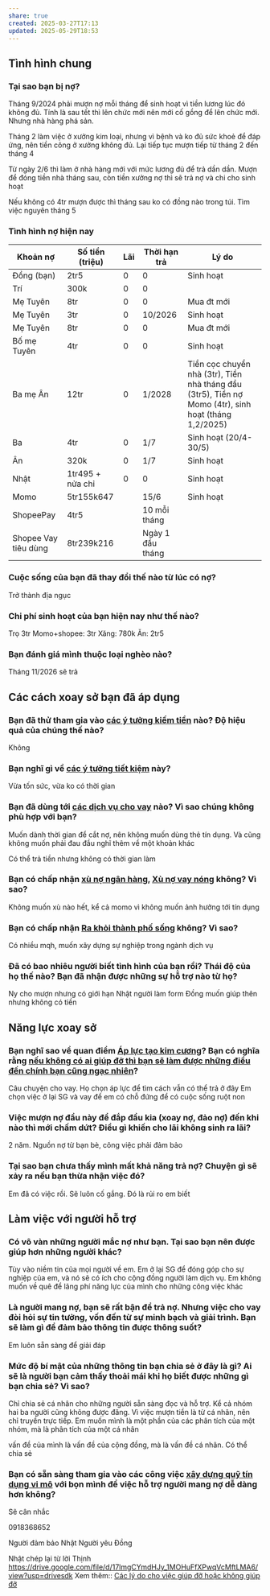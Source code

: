 ```yaml
---
share: true
created: 2025-03-27T17:13
updated: 2025-05-29T18:53
---
```

## Tình hình chung
### Tại sao bạn bị nợ? 
Tháng 9/2024 phải mượn nợ mỗi tháng để sinh hoạt vì tiền lương lúc đó không đủ. Tính là sau tết thì lên chức mới nên mới cố gồng để lên chức mới. Nhưng nhà hàng phá sản. 

Tháng 2 làm việc ở xưởng kim loại, nhưng vì bệnh và ko đủ sức khoẻ để đáp ứng, nên tiền công ở xưởng không đủ. Lại tiếp tục mượn tiếp từ tháng 2 đến tháng 4

Từ ngày 2/6 thì làm ở nhà hàng  mới với mức lương đủ để trả dần dần. Mượn để đóng tiền nhà tháng sau, còn tiền xưởng nợ thì sẽ trả nợ và chi cho sinh hoạt

Nếu không có 4tr mượn được thì tháng sau ko có đồng nào trong túi. Tìm việc nguyên tháng 5

### Tình hình nợ hiện nay
| Khoản nợ    | Số tiền (triệu)  | Lãi | Thời hạn trả | Lý do                                                                                                |
| ----------- | ---------------- | --- | ------------ | ---------------------------------------------------------------------------------------------------- |
| Đồng (bạn)  | 2tr5             | 0   | 0            | Sinh hoạt                                                                                            |
| Trí         | 300k             | 0   | 0            |                                                                                                      |
| Mẹ Tuyên    | 8tr              | 0   | 0            | Mua đt mới                                                                                           |
| Mẹ Tuyên    | 3tr              | 0   | 10/2026      | Sinh hoạt                                                                                            |
| Mẹ Tuyên    | 8tr              | 0   | 0            | Mua đt mới                                                                                           |
| Bố mẹ Tuyên | 4tr              | 0   | 0            | Sinh hoạt                                                                                            |
| Ba mẹ Ân    | 12tr             | 0   | 1/2028       | Tiền cọc chuyển nhà (3tr), Tiền nhà tháng đầu (3tr5), Tiền nợ Momo (4tr), sinh hoạt (tháng 1,2/2025) |
| Ba          | 4tr              | 0   | 1/7          | Sinh hoạt (20/4-30/5)                                                                                |
| Ân          | 320k             | 0   | 1/7          | Sinh hoạt                                                                                            |
| Nhật        | 1tr495 + nửa chỉ | 0   | 0            | Sinh hoạt                                                                                            |
| Momo        | 5tr155k647       |     | 15/6         | Sinh hoạt                                                                                            |
| ShopeePay     |      4tr5            |     |    10 mỗi tháng          |                                                                                                      |
|Shopee Vay tiêu dùng|8tr239k216||Ngày 1 đầu tháng

### Cuộc sống của bạn đã thay đổi thế nào từ lúc có nợ?
Trở thành địa ngục
### Chi phí sinh hoạt của bạn hiện nay như thế nào?
Trọ 3tr
Momo+shopee: 3tr
Xăng: 780k
Ăn: 2tr5
### Bạn đánh giá mình thuộc loại nghèo nào?
Tháng 11/2026 sẽ trả
## Các cách xoay sở bạn đã áp dụng
### Bạn đã thử tham gia vào [các ý tưởng kiếm tiền](../../../%F0%9F%93%9CT%C3%A0i%20nguy%C3%AAn/%C3%9D%20t%C6%B0%E1%BB%9Fng%20ki%E1%BA%BFm%20ti%E1%BB%81n/3%20%C3%9D%20t%C6%B0%E1%BB%9Fng/index.md) nào? Độ hiệu quả của chúng thế nào?
Không
### Bạn nghĩ gì về [các ý tưởng tiết kiệm](../../../%F0%9F%93%9CT%C3%A0i%20nguy%C3%AAn/%C3%9D%20t%C6%B0%E1%BB%9Fng%20ti%E1%BA%BFt%20ki%E1%BB%87m.md) này?
Vừa tốn sức, vừa ko có thời gian
### Bạn đã dùng tới [các dịch vụ cho vay](../../../%F0%9F%93%9CT%C3%A0i%20nguy%C3%AAn/Ch%E1%BB%8Dn%20s%E1%BA%A3n%20ph%E1%BA%A9m%20ph%C3%B9%20h%E1%BB%A3p/C%C3%A1c%20d%E1%BB%8Bch%20v%E1%BB%A5%20cho%20vay/index.md) nào? Vì sao chúng không phù hợp với bạn?
Muốn dành thời gian để cắt nợ, nên không muốn dùng thẻ tín dụng. Và cũng không muốn phải đau đầu nghĩ thêm về một khoản khác 

Có thể trả tiền nhưng không có thời gian làm

### Bạn có chấp nhận [xù nợ ngân hàng](../T%C3%A0i%20li%E1%BB%87u/X%C3%B9%20n%E1%BB%A3%20ng%C3%A2n%20h%C3%A0ng.md), [Xù nợ vay nóng](../T%C3%A0i%20li%E1%BB%87u/X%C3%B9%20n%E1%BB%A3%20vay%20n%C3%B3ng.md) không? Vì sao?
Không muốn xù nào hết, kể cả momo vì không muốn ảnh hưởng tới tín dụng

### Bạn có chấp nhận [Ra khỏi thành phố sống](../T%C3%A0i%20li%E1%BB%87u/Ni%E1%BB%81m%20tin/Ra%20kh%E1%BB%8Fi%20th%C3%A0nh%20ph%E1%BB%91%20s%E1%BB%91ng.md) không? Vì sao?
Có nhiều mqh, muốn xây dựng sự nghiệp trong ngành dịch vụ

### Đã có bao nhiêu người biết tình hình của bạn rồi? Thái độ của họ thế nào? Bạn đã nhận được những sự hỗ trợ nào từ họ?
Ny cho mượn nhưng có giới hạn
Nhật người làm form
Đồng muốn giúp thên nhưng không có tiền

## Năng lực xoay sở
### Bạn nghĩ sao về quan điểm [Áp lực tạo kim cương](../../../%F0%9F%93%9CT%C3%A0i%20nguy%C3%AAn/Ni%E1%BB%81m%20tin,%20di%E1%BB%85n%20ng%C3%B4n/Th%C3%A1ch%20th%E1%BB%A9c,%20%C4%91am%20m%C3%AA,%20ph%C3%A1t%20tri%E1%BB%83n%20b%E1%BA%A3n%20th%C3%A2n/%C3%81p%20l%E1%BB%B1c%20t%E1%BA%A1o%20kim%20c%C6%B0%C6%A1ng.md)? Bạn có nghĩa rằng [nếu không có ai giúp đỡ thì bạn sẽ làm được những điều đến chính bạn cũng ngạc nhiên](../../../%F0%9F%93%9CT%C3%A0i%20nguy%C3%AAn/Ni%E1%BB%81m%20tin,%20di%E1%BB%85n%20ng%C3%B4n/Th%C3%A1ch%20th%E1%BB%A9c,%20%C4%91am%20m%C3%AA,%20ph%C3%A1t%20tri%E1%BB%83n%20b%E1%BA%A3n%20th%C3%A2n/Con%20ng%C6%B0%E1%BB%9Di%20th%C6%B0%E1%BB%9Dng%20kh%C3%B4ng%20bi%E1%BA%BFt%20%C4%91%C6%B0%E1%BB%A3c%20n%C4%83ng%20l%E1%BB%B1c%20c%E1%BB%A7a%20m%C3%ACnh.%20Khi%20b%E1%BB%8B%20%C3%A9p%20v%C3%A0o%20%C4%91%C6%B0%E1%BB%9Dng%20c%C3%B9ng%20h%E1%BB%8D%20s%E1%BA%BD%20l%C3%A0m%20%C4%91%C6%B0%E1%BB%A3c%20nh%E1%BB%AFng%20%C4%91i%E1%BB%81u%20%C4%91%E1%BA%BFn%20ch%C3%ADnh%20h%E1%BB%8D%20c%C5%A9ng%20ng%E1%BA%A1c%20nhi%C3%AAn.md)?
Câu chuyện cho vay. Họ chọn áp lực để tìm cách vẫn có thể trả ở đây 
Em chọn việc ở lại SG và vay để em có chỗ đứng để có cuộc sống ruột non

### Việc mượn nợ đầu này để đắp đầu kia (xoay nợ, đảo nợ) đến khi nào thì mới chấm dứt? Điều gì khiến cho lãi không sinh ra lãi?
2 năm. Nguồn nợ từ bạn bè, công việc phải đảm bảo

### Tại sao bạn chưa thấy mình mất khả năng trả nợ? Chuyện gì sẽ xảy ra nếu bạn thừa nhận việc đó?
Em đã có việc rồi. Sẽ luôn cố gắng. Đó là rủi ro em biết

## Làm việc với người hỗ trợ
### Có vô vàn những người mắc nợ như bạn. Tại sao bạn nên được giúp hơn những người khác?
Tùy vào niềm tin của mọi người về em. Em ở lại SG để đóng góp cho sự nghiệp của em, và nó sẽ có ích cho cộng đồng người làm dịch vụ. Em không muốn về quê để lãng phí năng lực của mình cho những công việc khác

### Là người mang nợ, bạn sẽ rất bận để trả nợ. Nhưng việc cho vay đòi hỏi sự tin tưởng, vốn đến từ sự minh bạch và giải trình. Bạn sẽ làm gì để đảm bảo thông tin được thông suốt?
Em luôn sẵn sàng để giải đáp

### Mức độ bí mật của những thông tin bạn chia sẻ ở đây là gì? Ai sẽ là người bạn cảm thấy thoải mái khi họ biết được những gì bạn chia sẻ? Vì sao?
Chỉ chia sẻ cá nhân cho những người sẵn sàng đọc và hỗ trợ. Kể cả nhóm hai ba người cũng không được đăng. Vì việc mượn tiền là từ cá nhân, nên chỉ truyền trực tiếp. Em muốn mình là một phần của các phân tích của một nhóm, mà là phân tích của một cá nhân

vấn đề của mình là vấn đề của cộng đồng, mà là vấn đề cá nhân. Có thể chia sẻ 

### Bạn có sẵn sàng tham gia vào các công việc [xây dựng quỹ tín dụng vi mô](../Qu%E1%BB%B9%20t%C3%ADn%20d%E1%BB%A5ng%20vi%20m%C3%B4%20Qu%E1%BA%A3%20C%E1%BA%A7u.md) với bọn mình để việc hỗ trợ người mang nợ dễ dàng hơn không?
Sẽ cân nhắc

0918368652

Người đảm bảo
Nhật
Người yêu
Đồng

Nhật chép lại từ lời Thịnh
https://drive.google.com/file/d/17lmgCYmdHJy_1MOHuFfXPwqVcMftLMA6/view?usp=drivesdk
Xem thêm:: [Các lý do cho việc giúp đỡ hoặc không giúp đỡ](../T%C3%A0i%20li%E1%BB%87u/Ni%E1%BB%81m%20tin/C%C3%A1c%20l%C3%BD%20do%20cho%20vi%E1%BB%87c%20gi%C3%BAp%20%C4%91%E1%BB%A1%20ho%E1%BA%B7c%20kh%C3%B4ng%20gi%C3%BAp%20%C4%91%E1%BB%A1.md)